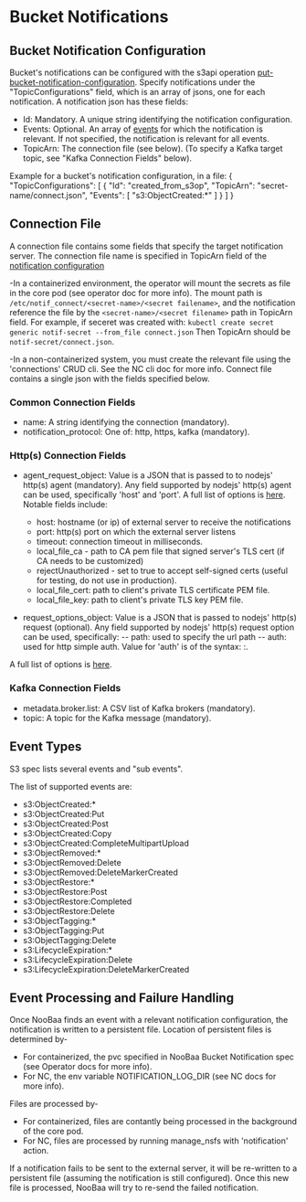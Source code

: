 # Bucket Notifications

## Bucket Notification Configuration

Bucket's notifications can be configured with the s3api operation [put-bucket-notification-configuration](https://awscli.amazonaws.com/v2/documentation/api/latest/reference/s3api/put-bucket-notification-configuration.html).
Specify notifications under the "TopicConfigurations" field, which is an array of jsons, one for each notification.
A notification json has these fields:
- Id: Mandatory. A unique string identifying the notification configuration.
- Events: Optional. An array of [events](https://docs.aws.amazon.com/AmazonS3/latest/userguide/notification-how-to-event-types-and-destinations.html) for which the notification is relevant.
          If not specified, the notification is relevant for all events.
- TopicArn: The connection file (see below). (To specify a Kafka target topic, see "Kafka Connection Fields" below).

Example for a bucket's notification configuration, in a file:
{
    "TopicConfigurations": [
        {
	    "Id": "created_from_s3op",
            "TopicArn": "secret-name/connect.json",
            "Events": [
                "s3:ObjectCreated:*"
            ]
        }
    ]
}


## Connection File
A connection file contains some fields that specify the target notification server.
The connection file name is specified in TopicArn field of the [notification configuration](https://awscli.amazonaws.com/v2/documentation/api/latest/reference/s3api/put-bucket-notification-configuration.html)

-In a containerized environment, the operator will mount the secrets as file in the core pod (see operator doc for more info).
The mount path is `/etc/notif_connect/<secret-name>/<secret failename>`, and the notification reference the file by the `<secret-name>/<secret filename>` path in TopicArn field.
For example, if seceret was created with:
`kubectl create secret generic notif-secret --from_file connect.json`
Then TopicArn should be `notif-secret/connect.json`.

-In a non-containerized system, you must create the relevant file using the 'connections' CRUD cli.
See the NC cli doc for more info.
Connect file contains a single json with the fields specified below.

### Common Connection Fields
- name: A string identifying the connection (mandatory).
- notification_protocol: One of: http, https, kafka (mandatory).

### Http(s) Connection Fields
- agent_request_object: Value is a JSON that is passed to to nodejs' http(s) agent (mandatory).
Any field supported by nodejs' http(s) agent can be used, specifically 'host' and 'port'.
A full list of options is [here](https://nodejs.org/docs/latest-v22.x/api/http.html#new-agentoptions).
Notable fields include:
    - host: hostname (or ip) of external server to receive the notifications
    - port: http(s) port on which the external server listens
    - timeout: connection timeout in milliseconds.
    - local_file_ca - path to CA pem file that signed server's TLS cert (if CA needs to be customized)
    - rejectUnauthorized - set to true to accept self-signed certs (useful for testing, do not use in production).
    - local_file_cert: path to client's private TLS certificate PEM file.
    - local_file_key: path to client's private TLS key PEM file.

- request_options_object: Value is a JSON that is passed to nodejs' http(s) request (optional).
Any field supported by nodejs' http(s) request option can be used, specifically:
-- path: used to specify the url path
-- auth: used for http simple auth. Value for 'auth' is of the syntax: <name>:<passowrd>.

A full list of options is [here](https://nodejs.org/docs/latest-v22.x/api/http.html#httprequesturl-options-callback).

### Kafka Connection Fields
- metadata.broker.list: A CSV list of Kafka brokers (mandatory).
- topic: A topic for the Kafka message (mandatory).

## Event Types
S3 spec lists several events and "sub events".

The list of supported events are:

- s3:ObjectCreated:*
- s3:ObjectCreated:Put
- s3:ObjectCreated:Post
- s3:ObjectCreated:Copy
- s3:ObjectCreated:CompleteMultipartUpload
- s3:ObjectRemoved:*
- s3:ObjectRemoved:Delete
- s3:ObjectRemoved:DeleteMarkerCreated
- s3:ObjectRestore:*
- s3:ObjectRestore:Post
- s3:ObjectRestore:Completed
- s3:ObjectRestore:Delete
- s3:ObjectTagging:*
- s3:ObjectTagging:Put
- s3:ObjectTagging:Delete
- s3:LifecycleExpiration:*
- s3:LifecycleExpiration:Delete
- s3:LifecycleExpiration:DeleteMarkerCreated

## Event Processing and Failure Handling
Once NooBaa finds an event with a relevant notification configuration, the notification
is written to a persistent file.
Location of persistent files is determined by-
- For containerized, the pvc specified in NooBaa Bucket Notification spec (see Operator docs for more info).
- For NC, the env variable NOTIFICATION_LOG_DIR (see NC docs for more info).

Files are processed by-
- For containerized, files are contantly being processed in the background of the core pod.
- For NC, files are processed by running manage_nsfs with 'notification' action.

If a notification fails to be sent to the external server, it will be re-written to a persistent file (assuming the
notification is still configured).
Once this new file is processed, NooBaa will try to re-send the failed notification.
